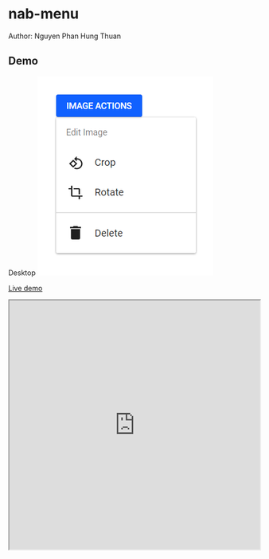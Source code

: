 # nab-menu
Author: Nguyen Phan Hung Thuan

## Demo
Desktop
![Desktop demo](./img/1.png)

[Live demo](https://3nxjg.csb.app/)

<iframe src="https://3nxjg.csb.app/" style="width:100%; height:500px;"></iframe>
